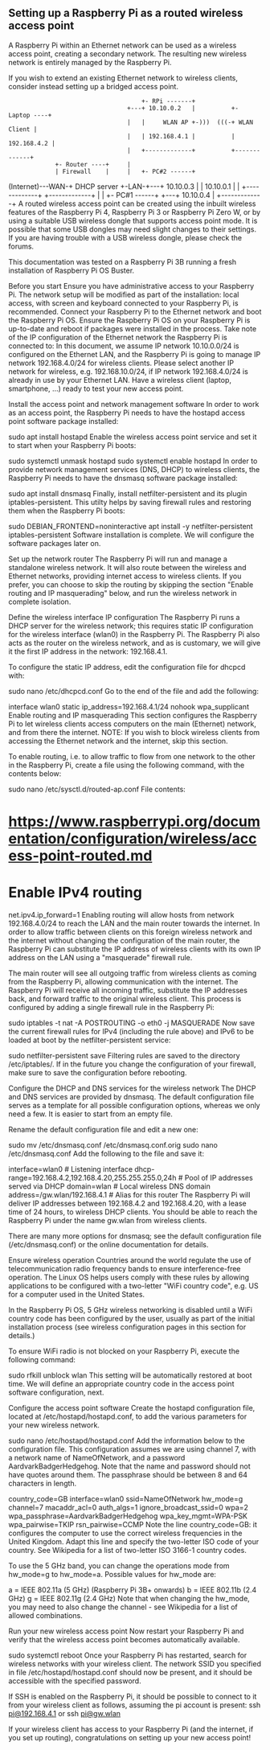 ## Setting up a Raspberry Pi as a routed wireless access point
A Raspberry Pi within an Ethernet network can be used as a wireless access point, creating a secondary network. The resulting new wireless network is entirely managed by the Raspberry Pi.

If you wish to extend an existing Ethernet network to wireless clients, consider instead setting up a bridged access point.

                                         +- RPi -------+
                                     +---+ 10.10.0.2   |          +- Laptop ----+
                                     |   |     WLAN AP +-)))  (((-+ WLAN Client |
                                     |   | 192.168.4.1 |          | 192.168.4.2 |
                                     |   +-------------+          +-------------+
                 +- Router ----+     |
                 | Firewall    |     |   +- PC#2 ------+
(Internet)---WAN-+ DHCP server +-LAN-+---+ 10.10.0.3   |
                 |   10.10.0.1 |     |   +-------------+
                 +-------------+     |
                                     |   +- PC#1 ------+
                                     +---+ 10.10.0.4   |
                                         +-------------+
A routed wireless access point can be created using the inbuilt wireless features of the Raspberry Pi 4, Raspberry Pi 3 or Raspberry Pi Zero W, or by using a suitable USB wireless dongle that supports access point mode. It is possible that some USB dongles may need slight changes to their settings. If you are having trouble with a USB wireless dongle, please check the forums.

This documentation was tested on a Raspberry Pi 3B running a fresh installation of Raspberry Pi OS Buster.


Before you start
Ensure you have administrative access to your Raspberry Pi. The network setup will be modified as part of the installation: local access, with screen and keyboard connected to your Raspberry Pi, is recommended.
Connect your Raspberry Pi to the Ethernet network and boot the Raspberry Pi OS.
Ensure the Raspberry Pi OS on your Raspberry Pi is up-to-date and reboot if packages were installed in the process.
Take note of the IP configuration of the Ethernet network the Raspberry Pi is connected to:
In this document, we assume IP network 10.10.0.0/24 is configured on the Ethernet LAN, and the Raspberry Pi is going to manage IP network 192.168.4.0/24 for wireless clients.
Please select another IP network for wireless, e.g. 192.168.10.0/24, if IP network 192.168.4.0/24 is already in use by your Ethernet LAN.
Have a wireless client (laptop, smartphone, ...) ready to test your new access point.

Install the access point and network management software
In order to work as an access point, the Raspberry Pi needs to have the hostapd access point software package installed:

sudo apt install hostapd
Enable the wireless access point service and set it to start when your Raspberry Pi boots:

sudo systemctl unmask hostapd
sudo systemctl enable hostapd
In order to provide network management services (DNS, DHCP) to wireless clients, the Raspberry Pi needs to have the dnsmasq software package installed:

sudo apt install dnsmasq
Finally, install netfilter-persistent and its plugin iptables-persistent. This utilty helps by saving firewall rules and restoring them when the Raspberry Pi boots:

sudo DEBIAN_FRONTEND=noninteractive apt install -y netfilter-persistent iptables-persistent
Software installation is complete. We will configure the software packages later on.


Set up the network router
The Raspberry Pi will run and manage a standalone wireless network. It will also route between the wireless and Ethernet networks, providing internet access to wireless clients. If you prefer, you can choose to skip the routing by skipping the section "Enable routing and IP masquerading" below, and run the wireless network in complete isolation.

Define the wireless interface IP configuration
The Raspberry Pi runs a DHCP server for the wireless network; this requires static IP configuration for the wireless interface (wlan0) in the Raspberry Pi. The Raspberry Pi also acts as the router on the wireless network, and as is customary, we will give it the first IP address in the network: 192.168.4.1.

To configure the static IP address, edit the configuration file for dhcpcd with:

sudo nano /etc/dhcpcd.conf
Go to the end of the file and add the following:

interface wlan0
    static ip_address=192.168.4.1/24
    nohook wpa_supplicant
Enable routing and IP masquerading
This section configures the Raspberry Pi to let wireless clients access computers on the main (Ethernet) network, and from there the internet. NOTE: If you wish to block wireless clients from accessing the Ethernet network and the internet, skip this section.

To enable routing, i.e. to allow traffic to flow from one network to the other in the Raspberry Pi, create a file using the following command, with the contents below:

sudo nano /etc/sysctl.d/routed-ap.conf
File contents:

# https://www.raspberrypi.org/documentation/configuration/wireless/access-point-routed.md
# Enable IPv4 routing
net.ipv4.ip_forward=1
Enabling routing will allow hosts from network 192.168.4.0/24 to reach the LAN and the main router towards the internet. In order to allow traffic between clients on this foreign wireless network and the internet without changing the configuration of the main router, the Raspberry Pi can substitute the IP address of wireless clients with its own IP address on the LAN using a "masquerade" firewall rule.

The main router will see all outgoing traffic from wireless clients as coming from the Raspberry Pi, allowing communication with the internet.
The Raspberry Pi will receive all incoming traffic, substitute the IP addresses back, and forward traffic to the original wireless client.
This process is configured by adding a single firewall rule in the Raspberry Pi:

sudo iptables -t nat -A POSTROUTING -o eth0 -j MASQUERADE
Now save the current firewall rules for IPv4 (including the rule above) and IPv6 to be loaded at boot by the netfilter-persistent service:

sudo netfilter-persistent save
Filtering rules are saved to the directory /etc/iptables/. If in the future you change the configuration of your firewall, make sure to save the configuration before rebooting.

Configure the DHCP and DNS services for the wireless network
The DHCP and DNS services are provided by dnsmasq. The default configuration file serves as a template for all possible configuration options, whereas we only need a few. It is easier to start from an empty file.

Rename the default configuration file and edit a new one:

sudo mv /etc/dnsmasq.conf /etc/dnsmasq.conf.orig
sudo nano /etc/dnsmasq.conf
Add the following to the file and save it:

interface=wlan0 # Listening interface
dhcp-range=192.168.4.2,192.168.4.20,255.255.255.0,24h
                # Pool of IP addresses served via DHCP
domain=wlan     # Local wireless DNS domain
address=/gw.wlan/192.168.4.1
                # Alias for this router
The Raspberry Pi will deliver IP addresses between 192.168.4.2 and 192.168.4.20, with a lease time of 24 hours, to wireless DHCP clients. You should be able to reach the Raspberry Pi under the name gw.wlan from wireless clients.

There are many more options for dnsmasq; see the default configuration file (/etc/dnsmasq.conf) or the online documentation for details.


Ensure wireless operation
Countries around the world regulate the use of telecommunication radio frequency bands to ensure interference-free operation. The Linux OS helps users comply with these rules by allowing applications to be configured with a two-letter "WiFi country code", e.g. US for a computer used in the United States.

In the Raspberry Pi OS, 5 GHz wireless networking is disabled until a WiFi country code has been configured by the user, usually as part of the initial installation process (see wireless configuration pages in this section for details.)

To ensure WiFi radio is not blocked on your Raspberry Pi, execute the following command:

sudo rfkill unblock wlan
This setting will be automatically restored at boot time. We will define an appropriate country code in the access point software configuration, next.


Configure the access point software
Create the hostapd configuration file, located at /etc/hostapd/hostapd.conf, to add the various parameters for your new wireless network.

sudo nano /etc/hostapd/hostapd.conf
Add the information below to the configuration file. This configuration assumes we are using channel 7, with a network name of NameOfNetwork, and a password AardvarkBadgerHedgehog. Note that the name and password should not have quotes around them. The passphrase should be between 8 and 64 characters in length.

country_code=GB
interface=wlan0
ssid=NameOfNetwork
hw_mode=g
channel=7
macaddr_acl=0
auth_algs=1
ignore_broadcast_ssid=0
wpa=2
wpa_passphrase=AardvarkBadgerHedgehog
wpa_key_mgmt=WPA-PSK
wpa_pairwise=TKIP
rsn_pairwise=CCMP
Note the line country_code=GB: it configures the computer to use the correct wireless frequencies in the United Kingdom. Adapt this line and specify the two-letter ISO code of your country. See Wikipedia for a list of two-letter ISO 3166-1 country codes.

To use the 5 GHz band, you can change the operations mode from hw_mode=g to hw_mode=a. Possible values for hw_mode are:

a = IEEE 802.11a (5 GHz) (Raspberry Pi 3B+ onwards)
b = IEEE 802.11b (2.4 GHz)
g = IEEE 802.11g (2.4 GHz)
Note that when changing the hw_mode, you may need to also change the channel - see Wikipedia for a list of allowed combinations.


Run your new wireless access point
Now restart your Raspberry Pi and verify that the wireless access point becomes automatically available.

sudo systemctl reboot
Once your Raspberry Pi has restarted, search for wireless networks with your wireless client. The network SSID you specified in file /etc/hostapd/hostapd.conf should now be present, and it should be accessible with the specified password.

If SSH is enabled on the Raspberry Pi, it should be possible to connect to it from your wireless client as follows, assuming the pi account is present: ssh pi@192.168.4.1 or ssh pi@gw.wlan

If your wireless client has access to your Raspberry Pi (and the internet, if you set up routing), congratulations on setting up your new access point!